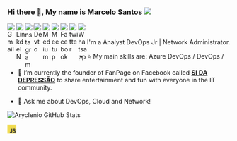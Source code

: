 <!--
**pmarcelojr/pmarcelojr** is a ✨ _special_ ✨ repository because its `README.md` (this file) appears on your GitHub profile.

Here are some ideas to get you started:

- 🔭 I’m currently working on ...
- 🌱 I’m currently learning ...
- 👯 I’m looking to collaborate on ...
- 🤔 I’m looking for help with ...
- 💬 Ask me about ...
- 📫 How to reach me: ...
- 😄 Pronouns: ...
- ⚡ Fun fact: ...
-->

### Hi there 👋, My name is Marcelo Santos <img src="https://github.com/TheDudeThatCode/TheDudeThatCode/blob/master/Assets/Earth.gif" width="24px">

<a target="_blank" href="mailto:marcelosantostecnologia@gmail.com">
  <img align="left" alt="Gmail" width="20px" src="https://cdn.jsdelivr.net/npm/simple-icons@v3/icons/gmail.svg" />
</a>
<a target="_blank" href="https://www.linkedin.com/in/marcelo-santos-tecnologia/">
  <img align="left" alt="LinkdeIN" width="20px" src="https://cdn.jsdelivr.net/npm/simple-icons@v3/icons/linkedin.svg" />
</a>
<a target="_blank" href="https://www.instagram.com/pmarcelojr/">
  <img align="left" alt="Instagram" width="20px" src="https://cdn.jsdelivr.net/npm/simple-icons@v3/icons/instagram.svg" />
</a>
<a target="_blank" href="https://dev.to/pmarcelojr">
  <img align="left" alt="Devto" width="20px" src="https://cdn.jsdelivr.net/npm/simple-icons@v3/icons/dev-dot-to.svg" />
</a>
<a target="_blank" href="https://medium.com/@marcelosantostecnologia">
  <img align="left" alt="Medium" width="20px" src="https://cdn.jsdelivr.net/npm/simple-icons@3.0.1/icons/medium.svg"/>
</a>
<a target="_blank" href="https://www.meetup.com/pt-BR/members/260822290/">
  <img align="left" alt="Meetup" width="20px" src="https://cdn.jsdelivr.net/npm/simple-icons@3.0.1/icons/meetup.svg"/>
</a>
<a target="_blank" href="https://www.facebook.com/marcelosantostecnologia/">
  <img align="left" alt="Facebook" width="20px" src="https://cdn.jsdelivr.net/npm/simple-icons@v3/icons/facebook.svg" />
</a>
<a target="_blank" href="https://twitter.com/pmarcelojr2">
  <img align="left" alt="twitter" width="20px" src="https://cdn.jsdelivr.net/npm/simple-icons@3.0.1/icons/twitter.svg" />
</a>
<a target="_blank" href="https://api.whatsapp.com/send?phone=5511951637080">
  <img align="left" alt="Whatsapp" width="20px" src="https://cdn.jsdelivr.net/npm/simple-icons@v3/icons/whatsapp.svg" />
</a>
</br></br>
I'm a Analyst DevOps Jr | Network Administrator.

- :star: My main skills are: Azure DevOps / DevOps / 

- 🔭 I’m currently the founder of FanPage on Facebook called [**SI DA DEPRESSÃO**](https://www.facebook.com/malignosystem "SI da Depressão") to share entertainment and fun with everyone in the IT community.

- 💬 Ask me about DevOps, Cloud and Network!

![Aryclenio GitHub Stats](https://github-readme-stats.vercel.app/api?username=pmarcelojr&show_icons=true)

<code><img height="20" src="https://raw.githubusercontent.com/github/explore/80688e429a7d4ef2fca1e82350fe8e3517d3494d/topics/javascript/javascript.png"></code>
